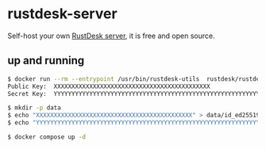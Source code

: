 rustdesk-server
===============

Self-host your own [RustDesk server][1], it is free and open source.

## up and running

```bash
$ docker run --rm --entrypoint /usr/bin/rustdesk-utils  rustdesk/rustdesk-server-s6 genkeypair
Public Key:  XXXXXXXXXXXXXXXXXXXXXXXXXXXXXXXXXXXXXXXXXXXX
Secret Key:  YYYYYYYYYYYYYYYYYYYYYYYYYYYYYYYYYYYYYYYYYYYYYYYYYYYYYYYYYYYYYYYYYYYYYYYYYYYYYYYYYYYYYYYY

$ mkdir -p data
$ echo "XXXXXXXXXXXXXXXXXXXXXXXXXXXXXXXXXXXXXXXXXXXX" > data/id_ed25519.pub
$ echo "YYYYYYYYYYYYYYYYYYYYYYYYYYYYYYYYYYYYYYYYYYYYYYYYYYYYYYYYYYYYYYYYYYYYYYYYYYYYYYYYYYYYYYYY" > data/id_ed25519

$ docker compose up -d
```

[1]: https://github.com/rustdesk/rustdesk-server
